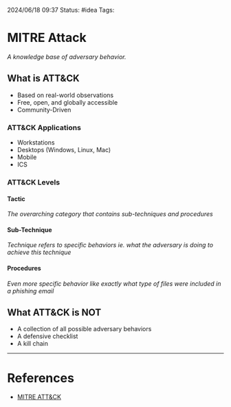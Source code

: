 2024/06/18 09:37
Status: #idea
Tags:

# MITRE Attack

*A knowledge base of adversary behavior.*

## What is ATT&CK

- Based on real-world observations
- Free, open, and globally accessible
- Community-Driven

### ATT&CK Applications

- Workstations
- Desktops (Windows, Linux, Mac)
- Mobile
- ICS

### ATT&CK Levels

#### Tactic
*The overarching category that contains sub-techniques and procedures*

#### Sub-Technique

*Technique refers to specific behaviors ie. what the adversary is doing to achieve this technique*

#### Procedures

*Even more specific behavior like exactly what type of files were included in a phishing email*

### 


## What ATT&CK is NOT

- A collection of all possible adversary behaviors
- A defensive checklist
- A kill chain




---
# References

- [MITRE ATT&CK](https://attack.mitre.org)